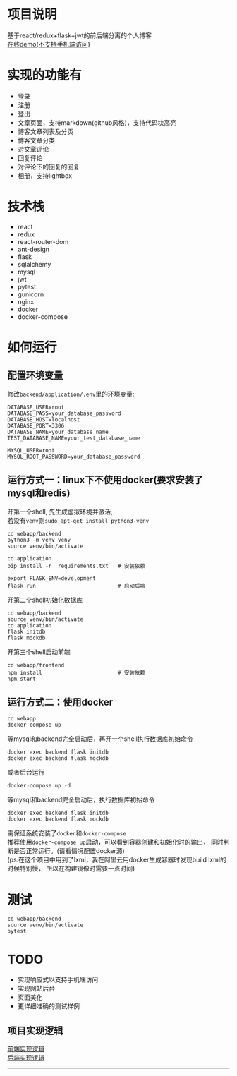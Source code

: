 # 项目说明
基于react/redux+flask+jwt的前后端分离的个人博客  
[在线demo(不支持手机端访问)](http://47.103.14.157:3000/)

# 实现的功能有
- 登录
- 注册
- 登出
- 文章页面，支持markdown(github风格)，支持代码块高亮
- 博客文章列表及分页
- 博客文章分类
- 对文章评论
- 回复评论
- 对评论下的回复的回复
- 相册，支持lightbox

# 技术栈
- react
- redux
- react-router-dom
- ant-design
- flask
- sqlalchemy
- mysql
- jwt
- pytest
- gunicorn
- nginx
- docker
- docker-compose

# 如何运行

## 配置环境变量
修改`backend/application/.env`里的环境变量:
```shell script
DATABASE_USER=root
DATABASE_PASS=your_database_password
DATABASE_HOST=localhost
DATABASE_PORT=3306
DATABASE_NAME=your_database_name
TEST_DATABASE_NAME=your_test_database_name

MYSQL_USER=root
MYSQL_ROOT_PASSWORD=your_database_password
```


## 运行方式一：linux下不使用docker(要求安装了mysql和redis)
开第一个shell, 先生成虚拟环境并激活,   
若没有`venv`则`sudo apt-get install python3-venv`   
```shell script
cd webapp/backend
python3 -m venv venv  
source venv/bin/activate

cd application
pip install -r  requirements.txt   # 安装依赖

export FLASK_ENV=development
flask run                          # 启动后端
```

开第二个shell初始化数据库
```shell script
cd webapp/backend
source venv/bin/activate
cd application
flask initdb
flask mockdb
```

开第三个shell启动前端
```shell script
cd webapp/frontend
npm install                        # 安装依赖
npm start
```

## 运行方式二：使用docker
```shell script
cd webapp
docker-compose up 
```
等mysql和backend完全启动后，再开一个shell执行数据库初始命令
```shell script
docker exec backend flask initdb
docker exec backend flask mockdb
```


或者后台运行
```shell script
docker-compose up -d
```
等mysql和backend完全启动后，执行数据库初始命令
```shell script
docker exec backend flask initdb
docker exec backend flask mockdb
```

需保证系统安装了`docker`和`docker-compose`  
推荐使用`docker-compose up`启动，可以看到容器创建和初始化时的输出，
同时判断是否正常运行。(请看情况配置docker源)  
(ps:在这个项目中用到了lxml，我在阿里云用docker生成容器时发现build lxml的时候特别慢，
所以在构建镜像时需要一点时间)

# 测试
```shell script
cd webapp/backend
source venv/bin/activate
pytest
```

# TODO
- 实现响应式以支持手机端访问
- 实现网站后台
- 页面美化
- 更详细准确的测试样例

## 项目实现逻辑
[前端实现逻辑](frontend/README.md)  
[后端实现逻辑](backend/README.md)

------


